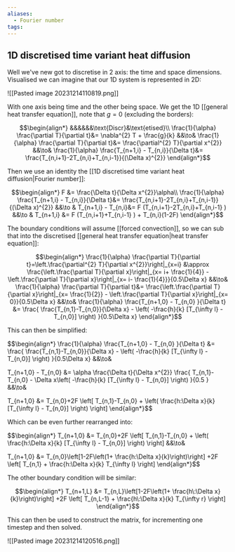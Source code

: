```yaml
---
aliases:
  - Fourier number
tags:
---
```


## 1D discretised time variant heat diffusion

Well we've new got to discretise in 2 axis: the time and space dimensions. Visualised we can imagine that our 1D system is represented in 2D:

![[Pasted image 20231214110819.png]]

With one axis being time and the other being space. We get the 1D [[general heat transfer equation]], note that $g=0$ (excluding the borders):

$$\begin{align*}
&&&&&&\text{Discr}&\text{etised}\\
\frac{1}{\alpha} \frac{\partial T}{\partial t}&=   \nabla^{2} T + \frac{g}{k} &&\to& 
\frac{1}{\alpha} \frac{\partial T}{\partial t}&=   \frac{\partial^{2} T}{\partial x^{2}} &&\to& 
\frac{1}{\alpha} \frac{T_{n+1,i} - T_{n,i}}{\Delta t}&=   \frac{T_{n,i+1}-2T_{n,i}+T_{n,i-1}}{(\Delta x)^{2}}
\end{align*}$$

Then we use an identity the [[1D discretised time variant heat diffusion|Fourier number]]:

$$\begin{align*}
F &= \frac{\Delta t}{\Delta x^{2}}\alpha\\
\frac{1}{\alpha} \frac{T_{n+1,i} - T_{n,i}}{\Delta t}&=   \frac{T_{n,i+1}-2T_{n,i}+T_{n,i-1}}{(\Delta x)^{2}} &&\to
& T_{n+1,i} - T_{n,i}&=  F (T_{n,i+1}-2T_{n,i}+T_{n,i-1} ) &&\to
& T_{n+1,i} &=  F (T_{n,i+1}+T_{n,i-1} ) + T_{n,i}(1-2F)
\end{align*}$$

The boundary conditions will assume [[forced convection]], so we can sub that into the discretised [[general heat transfer equation|heat transfer equation]]:

$$\begin{align*}
\frac{1}{\alpha} \frac{\partial T}{\partial t}=\left.\frac{\partial^{2} T}{\partial x^{2}}\right|_{x=i} &\approx \frac{\left.\frac{\partial T}{\partial x}\right|_{x= i+ \frac{1}{4}} - \left.\frac{\partial T}{\partial x}\right|_{x= i- \frac{1}{4}}}{0.5\Delta x} &&\to&
\frac{1}{\alpha} \frac{\partial T}{\partial t}&=  \frac{\left.\frac{\partial T}{\partial x}\right|_{x= \frac{1}{2}} - \left.\frac{\partial T}{\partial x}\right|_{x= 0}}{0.5\Delta x} &&\to&
\frac{1}{\alpha} \frac{T_{n+1,0} - T_{n,0} }{\Delta t} &=  \frac{ \frac{T_{n,1}-T_{n,0}}{\Delta x} - \left( -\frac{h}{k} [T_{\infty l} - T_{n,0}] \right) }{0.5\Delta x} 
\end{align*}$$

This can then be simplified:

$$\begin{align*}
\frac{1}{\alpha} \frac{T_{n+1,0} - T_{n,0} }{\Delta t} &=  \frac{ \frac{T_{n,1}-T_{n,0}}{\Delta x} - \left( -\frac{h}{k} [T_{\infty l} - T_{n,0}] \right) }{0.5\Delta x} &&\to&

 T_{n+1,0} - T_{n,0}  &= \alpha \frac{\Delta t}{\Delta x^{2}} \frac{  T_{n,1}-T_{n,0}  - \Delta x\left( -\frac{h}{k} [T_{\infty l} - T_{n,0}] \right) }{0.5 }   &&\to&

T_{n+1,0}  &= T_{n,0}+2F \left[  T_{n,1}-T_{n,0} + \left( \frac{h\:\Delta x}{k} [T_{\infty l} - T_{n,0}] \right)   \right] 
\end{align*}$$

Which can be even further rearranged into:

$$\begin{align*}
T_{n+1,0}  &= T_{n,0}+2F \left[  T_{n,1}-T_{n,0} + \left( \frac{h\:\Delta x}{k} [T_{\infty l} - T_{n,0}] \right)   \right] &&\to& 

T_{n+1,0}  &= T_{n,0}\left[1-2F\left(1+ \frac{h\:\Delta x}{k}\right)\right] +2F \left[  T_{n,1} +   \frac{h\:\Delta x}{k} T_{\infty l}      \right] 
\end{align*}$$

The other boundary condition will be similar:

$$\begin{align*}
T_{n+1,L}  &= T_{n,L}\left[1-2F\left(1+ \frac{h\:\Delta x}{k}\right)\right] +2F \left[  T_{n,L-1} +   \frac{h\:\Delta x}{k} T_{\infty r}      \right] 
\end{align*}$$

This can then be used to construct the matrix, for incrementing one timestep and then solved.

![[Pasted image 20231214120516.png]]
